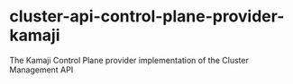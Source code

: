 # cluster-api-control-plane-provider-kamaji
The Kamaji Control Plane provider implementation of the Cluster Management API
